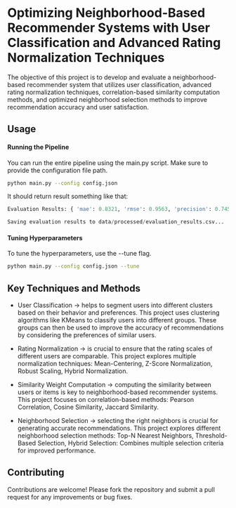 # Optimizing Neighborhood-Based Recommender Systems with User Classification and Advanced Rating Normalization Techniques

The objective of this project is to develop and evaluate a neighborhood-based recommender system that utilizes user classification, advanced rating normalization techniques, correlation-based similarity computation methods, and optimized neighborhood selection methods to improve recommendation accuracy and user satisfaction.


## Usage

#### Running the Pipeline

You can run the entire pipeline using the main.py script. Make sure to provide the configuration file path.

```bash
python main.py --config config.json
```
It should return result something like that:

```python
Evaluation Results: { 'mae': 0.8321, 'rmse': 0.9563, 'precision': 0.745, 'recall': 0.812, 'f1_score': 0.777 }

Saving evaluation results to data/processed/evaluation_results.csv...
```

#### Tuning Hyperparameters

To tune the hyperparameters, use the --tune flag.

```bash
python main.py --config config.json --tune
```


## Key Techniques and Methods
* User Classification -> helps to segment users into different clusters based on their behavior and preferences. This project uses clustering algorithms like KMeans to classify users into different groups. These groups can then be used to improve the accuracy of recommendations by considering the preferences of similar users.

* Rating Normalization -> is crucial to ensure that the rating scales of different users are comparable. This project explores multiple normalization techniques: Mean-Centering, Z-Score Normalization, Robust Scaling, Hybrid Normalization.


* Similarity Weight Computation -> computing the similarity between users or items is key to neighborhood-based recommender systems. This project focuses on correlation-based methods: Pearson Correlation, Cosine Similarity, Jaccard Similarity.

* Neighborhood Selection -> selecting the right neighbors is crucial for generating accurate recommendations. This project explores different neighborhood selection methods: Top-N Nearest Neighbors, Threshold-Based Selection, Hybrid Selection: Combines multiple selection criteria for improved performance.

## Contributing

Contributions are welcome! Please fork the repository and submit a pull request for any improvements or bug fixes.
